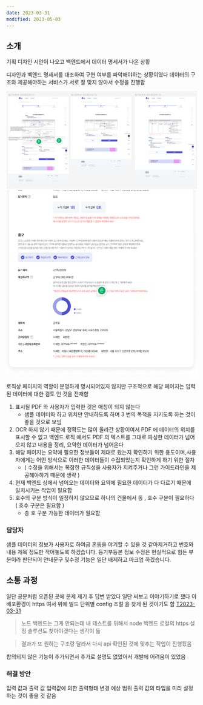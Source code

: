 ```yaml
---
date: 2023-03-31
modified: 2023-05-03
---
```


## 소개

기획 디자인 시안이 나오고
백엔드에서 데이터 명세서가 나온 상황

디자인과 벡엔드 명세서를 대조하여 구현 여부를 파악해야하는 상황이였다
데이터의 구조와 제공해야하는 서비스가 서로 잘 맞지 않아서 수정을 진행함

![](file/06-트러블슈팅UIFrontBack.png)
![](file/06-트러블슈팅UIFrontBack-1.png)

로직상 페이지의 역할이 분명하게 명시되어있지 않지만
구조적으로 해당 페이지는 입력된 데이터에 대한 검토 인 것을 전재함

1. 표시될 PDF 와 사용자가 입력한 것은 매칭이 되지 않는다
   - 샘플 데이터화 하고 위치만 안내하도록 하며 3 번의 목적을 지키도록 하는 것이 좋을 것으로 보임
2. OCR 하지 않기 때문에 정확도는 많이 올라간 상황이여서 PDF 에 데이터의 위치를 표시할 수 없고
   백엔드 로직 에서도 PDF 의 텍스트를 그대로 파싱한 데이터가 넘어오지 않고 내용을 정리, 요약한 데이터가 넘어온다
3. 해당 페이지는 요약에 필요한 정보들이 제대로 왔는지 확인하기 위한 용도이며,사용자에게는 어떤 방식으로 이러한 데이터들이 수집되었는지 확인하게 하기 위한 절차
   - ( 수정을 위해서는 복잡한 규칙성을 사용자가 지켜주거나 그런 가이드라인을 제공해야하기 때문에 생략 )
4. 현재 백엔드 상에서 넘어오는 데이터와 요약에 필요한 데이터가 다 다르기 때문에 일치시키는 작업이 필요함
5. 호수의 구분 방식이 일정하지 않으므로 하나의 건물에서 동 , 호수 구분이 필요하다 ( 호수 구분은 필요함 )
   - 층 호 구분 가능한 데이터가 필요함

### 담당자

샘플 데이터의 정보가 사용자로 하여금 혼동을 야기할 수 있을 것 같아제거하고 번호와 내용 제목 정도만 적어놓도록 하겠습니다.
등기부등본 정보 수정은 현실적으로 힘든 부분이라 판단되어 안내문구 및수정 기능은 일단 배제하고 마크업 하겠습니다.

## 소통 과정

일단 공문처럼 오픈된 곳에 문제 제기 후 답변 받았다
일단 써보고 이야기하기로 했다
이 배포환경이 https 여서 위에 빌드 단위별 config 조절 을 찾게 된 것이기도 함 [T2023-03-31](../../../topic/tech-review/T2023-03-31/T2023-03-31)

> 노드 백엔드는 그게 안되는데 내 테스트를 위해서 node 백엔드 로컬의 https 설정 솔루션도 찾아야겠다는 생각이 듦

> 결과가 또 원하는 구조랑 달라서 다시 api 확인된 것에 맞추는 작업이 진행됬음

합의되지 않은 기능이 추가되면서 추가로 설명도 없었어서 개발에 어려움이 있었음

### 해결 방안

입력 값과 출력 값
입력값에 의한 출력형태 변경 예상 범위
출력 값의 타입을 미리 설정하는 것이 좋을 것 같음
